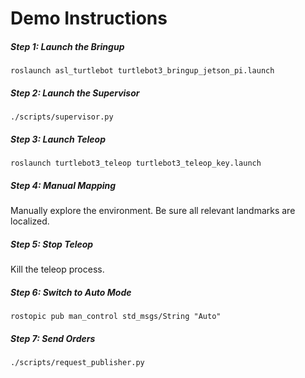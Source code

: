 #  Demo Instructions

##### Step 1: Launch the Bringup

`roslaunch asl_turtlebot turtlebot3_bringup_jetson_pi.launch`

##### Step 2: Launch the Supervisor

`./scripts/supervisor.py`

##### Step 3: Launch Teleop

`roslaunch turtlebot3_teleop turtlebot3_teleop_key.launch`

##### Step 4: Manual Mapping

Manually explore the environment. Be sure all relevant landmarks are localized.

##### Step 5: Stop Teleop

Kill the teleop process.

##### Step 6: Switch to Auto Mode

`rostopic pub man_control std_msgs/String "Auto"`

##### Step 7: Send Orders

`./scripts/request_publisher.py`

